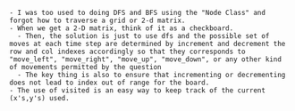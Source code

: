     - I was too used to doing DFS and BFS using the "Node Class" and forgot how to traverse a grid or 2-d matrix.
    - When we get a 2-D matrix, think of it as a checkboard.
      - Then, the solution is just to use dfs and the possible set of moves at each time step are determined by increment and decrement the row and col indexes accordingly so that they corresponds to "move_left", "move_right", "move_up", "move_down", or any other kind of movements permitted by the question
      - The key thing is also to ensure that incrementing or decrementing does not lead to index out of range for the board.
    - The use of visited is an easy way to keep track of the current (x's,y's) used.
  